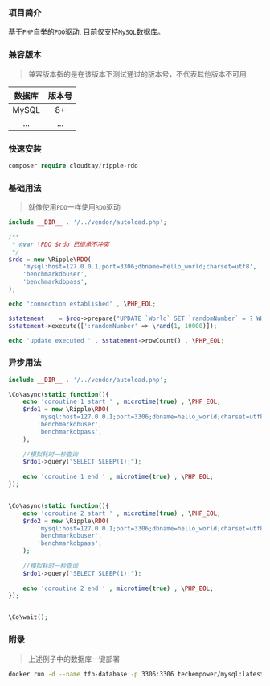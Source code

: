 ### 项目简介

基于`PHP`自举的`PDO`驱动, 目前仅支持`MySQL`数据库。

### 兼容版本

> 兼容版本指的是在该版本下测试通过的版本号，不代表其他版本不可用

|  数据库  | 版本号 |
|:-----:|:---:|
| MySQL | 8+  |
|  ...  | ... |

### 快速安装

```php
composer require cloudtay/ripple-rdo
```

### 基础用法

> 就像使用`PDO`一样使用`RDO`驱动

```php
include __DIR__ . '/../vendor/autoload.php';

/**
 * @var \PDO $rdo 已继承不冲突
 */
$rdo = new \Ripple\RDO(
    'mysql:host=127.0.0.1;port=3306;dbname=hello_world;charset=utf8',
    'benchmarkdbuser',
    'benchmarkdbpass',
);

echo 'connection established' , \PHP_EOL;

$statement    = $rdo->prepare("UPDATE `World` SET `randomNumber` = ? WHERE `id` = 1;");
$statement->execute([':randomNumber' => \rand(1, 10000)]);

echo 'update executed ' , $statement->rowCount() , \PHP_EOL;
```

### 异步用法

```php
include __DIR__ . '/../vendor/autoload.php';

\Co\async(static function(){
    echo 'coroutine 1 start ' , microtime(true) , \PHP_EOL;
    $rdo1 = new \Ripple\RDO(
        'mysql:host=127.0.0.1;port=3306;dbname=hello_world;charset=utf8',
        'benchmarkdbuser',
        'benchmarkdbpass',
    );
    
    //模拟耗时一秒查询
    $rdo1->query("SELECT SLEEP(1);");
    
    echo 'coroutine 1 end ' , microtime(true) , \PHP_EOL;
});


\Co\async(static function(){
    echo 'coroutine 2 start ' , microtime(true) , \PHP_EOL;
    $rdo2 = new \Ripple\RDO(
        'mysql:host=127.0.0.1;port=3306;dbname=hello_world;charset=utf8',
        'benchmarkdbuser',
        'benchmarkdbpass',
    );
    
    //模拟耗时一秒查询
    $rdo1->query("SELECT SLEEP(1);");
    
    echo 'coroutine 2 end ' , microtime(true) , \PHP_EOL;
});


\Co\wait();
```

### 附录

> 上述例子中的数据库一键部署

```bash
docker run -d --name tfb-database -p 3306:3306 techempower/mysql:latest
```

